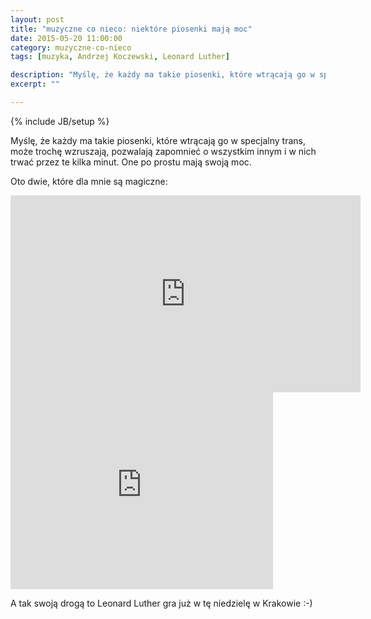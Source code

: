 ```yaml
---
layout: post
title: "muzyczne co nieco: niektóre piosenki mają moc"
date: 2015-05-20 11:00:00
category: muzyczne-co-nieco
tags: [muzyka, Andrzej Koczewski, Leonard Luther]

description: "Myślę, że każdy ma takie piosenki, które wtrącają go w specjalny trans, może trochę wzruszają, pozwalają zapomnieć o wszystkim innym i w nich trwać przez te kilka minut. One po prostu mają swoją moc."
excerpt: ""

---
```


{% include JB/setup %}

Myślę, że każdy ma takie piosenki, które wtrącają go w specjalny trans, może trochę wzruszają, pozwalają zapomnieć o wszystkim innym i w nich trwać przez te kilka minut. One po prostu mają swoją moc.

Oto dwie, które dla mnie są magiczne:

<iframe width="560" height="315" src="https://www.youtube.com/embed/YgLZKqCLQ5A" frameborder="0" allowfullscreen="allowfullscreen"></iframe>

<iframe width="420" height="315" src="https://www.youtube.com/embed/QwkyxHEOapE" frameborder="0" allowfullscreen="allowfullscreen"></iframe>

A tak swoją drogą to Leonard Luther gra już w tę niedzielę w Krakowie :-)

